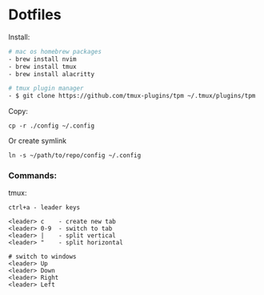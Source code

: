 # Dotfiles

Install:

```bash
# mac os homebrew packages
- brew install nvim
- brew install tmux
- brew install alacritty

# tmux plugin manager
- $ git clone https://github.com/tmux-plugins/tpm ~/.tmux/plugins/tpm
```

Copy:

```
cp -r ./config ~/.config
```

Or create symlink

```
ln -s ~/path/to/repo/config ~/.config
```

### Commands:

tmux:

```
ctrl+a - leader keys

<leader> c    - create new tab
<leader> 0-9  - switch to tab
<leader> |    - split vertical
<leader> "    - split horizontal

# switch to windows
<leader> Up
<leader> Down
<leader> Right
<leader> Left
```